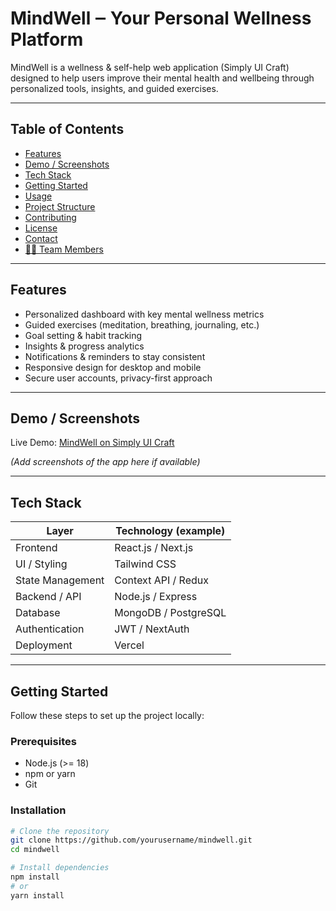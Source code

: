 # MindWell ‒ Your Personal Wellness Platform

MindWell is a wellness & self-help web application (Simply UI Craft) designed to help users improve their mental health and wellbeing through personalized tools, insights, and guided exercises.

---

## Table of Contents

- [Features](#features)  
- [Demo / Screenshots](#demo--screenshots)  
- [Tech Stack](#tech-stack)  
- [Getting Started](#getting-started)  
- [Usage](#usage)  
- [Project Structure](#project-structure)  
- [Contributing](#contributing)  
- [License](#license)  
- [Contact](#contact)  
- [👨‍💻 Team Members](#-team-members)  

---

## Features

- Personalized dashboard with key mental wellness metrics  
- Guided exercises (meditation, breathing, journaling, etc.)  
- Goal setting & habit tracking  
- Insights & progress analytics  
- Notifications & reminders to stay consistent  
- Responsive design for desktop and mobile  
- Secure user accounts, privacy-first approach  

---

## Demo / Screenshots

Live Demo: [MindWell on Simply UI Craft](https://simply-ui-craft.vercel.app/)  

*(Add screenshots of the app here if available)*

---

## Tech Stack

| Layer | Technology (example) |
|---|---|
| Frontend | React.js / Next.js |
| UI / Styling | Tailwind CSS |
| State Management | Context API / Redux |
| Backend / API | Node.js / Express |
| Database | MongoDB / PostgreSQL |
| Authentication | JWT / NextAuth |
| Deployment | Vercel |

---

## Getting Started

Follow these steps to set up the project locally:

### Prerequisites

- Node.js (>= 18)  
- npm or yarn  
- Git  

### Installation

```bash
# Clone the repository
git clone https://github.com/yourusername/mindwell.git
cd mindwell

# Install dependencies
npm install
# or
yarn install
